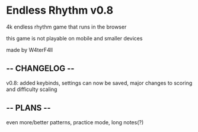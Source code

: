 # Endless Rhythm v0.8

4k endless rhythm game that runs in the browser

this game is not playable on mobile and smaller devices

made by W4terF4ll

## -- CHANGELOG --

v0.8: added keybinds, settings can now be saved, major changes to scoring and difficulty scaling

## -- PLANS --

even more/better patterns, practice mode, long notes(?)
